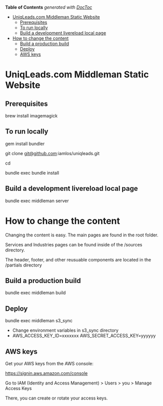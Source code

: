 **Table of Contents**  *generated with [DocToc](http://doctoc.herokuapp.com/)*

- [UniqLeads.com Middleman Static Website](#)
	- [Prerequisites](##)
	- [To run locally](#)
	- [Build a development livereload local page](#)
- [How to change the content](#)
	- [Build a production build](#)
	- [Deploy](##)
	- [AWS keys](#)
	

# UniqLeads.com Middleman Static Website	
## Prerequisites

brew install imagemagick

## To run locally

gem install bundler

git clone git@github.com:iamlos/uniqleads.git

cd 

bundle exec bundle install

## Build a development livereload local page

bundle exec middleman server

# How to change the content
Changing the content is easy. The main pages are found in the root folder. 

Services and Industries pages can be found inside of the /sources directory.

The header, footer, and other reusuable components are located in the /partials directory

## Build a production build

bundle exec middleman build

## Deploy

bundle exec middleman s3_sync

- Change environment variables in s3_sync directory
- AWS_ACCESS_KEY_ID=xxxxxxx AWS_SECRET_ACCESS_KEY=yyyyyy 


## AWS keys

Get your AWS keys from the AWS console:

https://signin.aws.amazon.com/console

Go to IAM (Identity and Access Management) > Users > you > Manage Access Keys

There, you can create or rotate your access keys.

